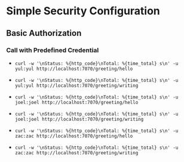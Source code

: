 # Simple Security Configuration

## Basic Authorization

### Call with Predefined Credential
- ` curl -w '\nStatus: %{http_code}\nTotal: %{time_total} s\n' -u yul:yul http://localhost:7070/greeting/hello `
- ` curl -w '\nStatus: %{http_code}\nTotal: %{time_total} s\n' -u yul:yul http://localhost:7070/greeting/writing `

- ` curl -w '\nStatus: %{http_code}\nTotal: %{time_total} s\n' -u joel:joel http://localhost:7070/greeting/hello `
- ` curl -w '\nStatus: %{http_code}\nTotal: %{time_total} s\n' -u joel:joel http://localhost:7070/greeting/writing `

- ` curl -w '\nStatus: %{http_code}\nTotal: %{time_total} s\n' -u zac:zac http://localhost:7070/greeting/hello `
- ` curl -w '\nStatus: %{http_code}\nTotal: %{time_total} s\n' -u zac:zac http://localhost:7070/greeting/writing `